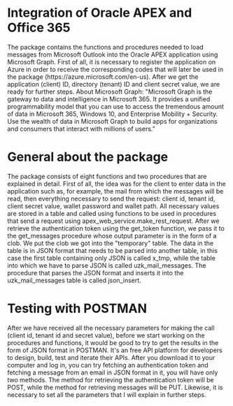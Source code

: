 
<html>
<head>
</head>
<body>

<h1>Integration of Oracle APEX and Office 365</h1>
<p>The package contains the functions and procedures needed to load messages from Microsoft Outlook into the Oracle APEX application using Microsoft Graph.
First of all, it is necessary to register the application on Azure in order to receive the corresponding codes that will later be used in the package (https://azure.microsoft.com/en-us). After we get the application (client) ID, directory (tenant) ID and client secret value, we are ready for further steps.
About Microsoft Graph:  "Microsoft Graph is the gateway to data and intelligence in Microsoft 365. It provides a unified programmability model that you can use to access the tremendous amount of data in Microsoft 365, Windows 10, and Enterprise Mobility + Security. Use the wealth of data in Microsoft Graph to build apps for organizations and consumers that interact with millions of users."</p>
<h1>General about the package</h1>
<p>The package consists of eight functions and two procedures that are explained in detail. First of all, the idea was for the client to enter data in the application such as, for example, the mail from which the messages will be read, then everything necessary to send the request: client id, tenant id, client secret value, wallet password and wallet path. All necessary values are stored in a table and called using functions to be used in procedures that send a request using apex_web_service.make_rest_request. After we retrieve the authentication token using the get_token function, we pass it to the get_messages procedure whose output parameter is in the form of a clob. We put the clob we got into the "temporary" table. The data in the table is in JSON format that needs to be parsed into another table, in this case the first table containing only JSON is called x_tmp, while the table into which we have to parse JSON is called uzk_mail_messages. The procedure that parses the JSON format and inserts it into the uzk_mail_messages table is called json_insert. </p>
<h1>Testing with POSTMAN</h1>
  <p>After we have received all the necessary parameters for making the call (client id, tenant id and secret value), before we start working on the procedures and functions, it would be good to try to get the results in the form of JSON format in POSTMAN. It's an free API platform for developers to design, build, test and iterate their APIs. 
After you download it to your computer and log in, you can try fetching an authentication token and fetching a message from an email in JSON format in it, you will have only two methods. The method for retrieving the authentication token will be POST, while the method for retrieving messages will be PUT. Likewise, it is necessary to set all the parameters that I will explain in further steps. </p>
</body>
</html>


